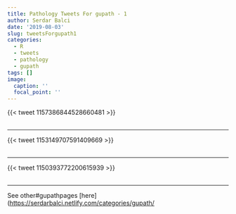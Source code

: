 ```yaml
---
title: Pathology Tweets For gupath - 1
author: Serdar Balci
date: '2019-08-03'
slug: tweetsForgupath1
categories:
  - R
  - tweets
  - pathology
  - gupath
tags: []
image:
  caption: ''
  focal_point: ''
---
```



{{< tweet 1157386844528660481 >}}
<br>
<br>
<hr>
{{< tweet 1153149707591409669 >}}
<br>
<br>
<hr>
{{< tweet 1150393772200615939 >}}
<br>
<br>
<hr>


See other#gupathpages [here](https://serdarbalci.netlify.com/categories/gupath/

